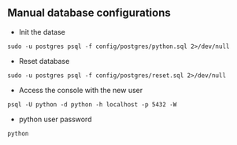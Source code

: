 ## Manual database configurations

* Init the datase
```shell
sudo -u postgres psql -f config/postgres/python.sql 2>/dev/null
```
* Reset database
```shell
sudo -u postgres psql -f config/postgres/reset.sql 2>/dev/null
```
* Access the console with the new user
```shell
psql -U python -d python -h localhost -p 5432 -W
```
* python user password
```
python
```
